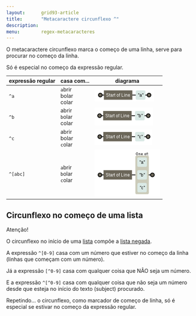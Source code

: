 ```yaml
---
layout:      grid93-article
title:       "Metacaractere circunflexo ^"
description: 
menu:        regex-metacaracteres
---
```


O metacaractere circunflexo marca o começo de uma linha, serve para procurar no começo da linha.

Só é especial no começo da expressão regular.

<table>
    <thead>
        <tr>
            <th>expressão regular</th>
            <th>casa com...</th>
            <th>diagrama</th>
        </tr>
    </thead>
    <tbody>
        <tr>
            <td><code>^a</code></td>
            <td>
                <code>a</code>brir<br/>
                bolar<br/>
                colar
            </td>
            <td><img src="regex-a.png" alt="Figura ilustrando o metacaractere circunflexo" title="Expresão regular: metacaractere circunflexo" /></td>
        </tr>
        <tr>
            <td><code>^b</code></td>
            <td>
                abrir<br/>
                <code>b</code>olar<br/>
                colar
            </td>
            <td><img src="regex-b.png" alt="Figura ilustrando o metacaractere circunflexo" title="Expresão regular: metacaractere circunflexo" /></td>
        </tr>
        <tr>
            <td><code>^c</code></td>
            <td>
                abrir<br/>
                bolar<br/>
                <code>c</code>olar
            </td>
            <td><img src="regex-c.png" alt="Figura ilustrando o metacaractere circunflexo" title="Expresão regular: metacaractere circunflexo" /></td>
        </tr>
        <tr>
            <td><code>^[abc]</code></td>
            <td>
                <code>a</code>brir<br/>
                <code>b</code>olar<br/>
                <code>c</code>olar
            </td>
            <td><img src="regex-abc.png" alt="Figura ilustrando o metacaractere circunflexo" title="Expresão regular: metacaractere circunflexo" /></td>
        </tr>
    </tbody>
</table>



Circunflexo no começo de uma lista
---

Atenção!

O circunflexo no início de uma [lista](/regex/metacaractere-lista/) compõe a [lista negada](/regex/metacaractere-lista-negada/).

A expressão `^[0-9]` casa com um número que estiver no começo da linha (linhas que começam com um número).

Já a expressão `[^0-9]` casa com qualquer coisa que NÂO seja um número.

E a expressão `^[^0-9]` casa com qualquer coisa que não seja um número desde que esteja no início do texto (subject) procurado.

Repetindo... o circunflexo, como marcador de começo de linha, só é especial se estivar no começo da expressão regular.

